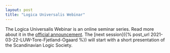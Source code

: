 ```yaml
---
layout: post
title: "Logica Universalis Webinar"
---
```

The Logica Universalis Webinar is an online seminar series. Read more about
it in the
[official announcement](https://www.springer.com/journal/11787/updates/18988758).
The
[next session]({% post_url 2021-03-22-LUW-Tore-Fjetland-Ogaard %})
will start with a short presentation of the Scandinavian Logic Society.

